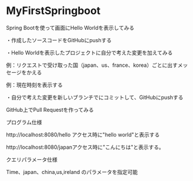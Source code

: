 # MyFirstSpringboot

Spring Bootを使って画面にHello Worldを表示してみる

・作成したソースコードをGitHubにpushする

・Hello Worldを表示したプロジェクトに自分で考えた変更を加えてみる

例：リクエストで受け取った国（japan、us、france、korea）ごとに出すメッセージをかえる

例：現在時刻を表示する

・自分で考えた変更を新しいブランチでにコミットして、GitHubにpushする

GitHub上でPull Requestを作ってみる

プログラム仕様

http://localhost:8080/hello アクセス時に"hello world"と表示する

http://localhost:8080/japanアクセス時に"こんにちは"と表示する。


クエリパラメータ仕様

Time、japan、china,us,ireland のパラメータを指定可能
